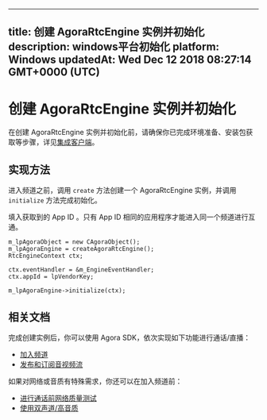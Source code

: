 
---
title: 创建 AgoraRtcEngine 实例并初始化
description: windows平台初始化
platform: Windows
updatedAt: Wed Dec 12 2018 08:27:14 GMT+0000 (UTC)
---
# 创建 AgoraRtcEngine 实例并初始化
在创建 AgoraRtcEngine 实例并初始化前，请确保你已完成环境准备、安装包获取等步骤，详见[集成客户端](../../cn/Video/windows_video.md)。

## 实现方法
进入频道之前，调用 <code>create</code> 方法创建一个 AgoraRtcEngine 实例，并调用 <code>initialize</code> 方法完成初始化。

填入获取到的 App ID 。只有 App ID 相同的应用程序才能进入同一个频道进行互通。

```
m_lpAgoraObject = new CAgoraObject();
m_lpAgoraEngine = createAgoraRtcEngine();
RtcEngineContext ctx;

ctx.eventHandler = &m_EngineEventHandler;
ctx.appId = lpVendorKey;

m_lpAgoraEngine->initialize(ctx);
```

## 相关文档
完成创建实例后，你可以使用 Agora SDK，依次实现如下功能进行通话/直播：

- [加入频道](../../cn/Video/join_video_windows.md)
- [发布和订阅音视频流](../../cn/Video/publish_windows.md)

如果对网络或音质有特殊需求，你还可以在加入频道前：

- [进行通话前网络质量测试](../../cn/Video/lastmile_windows.md)
- [使用双声道/高音质](../../cn/Video/audio_profile_windows.md)

